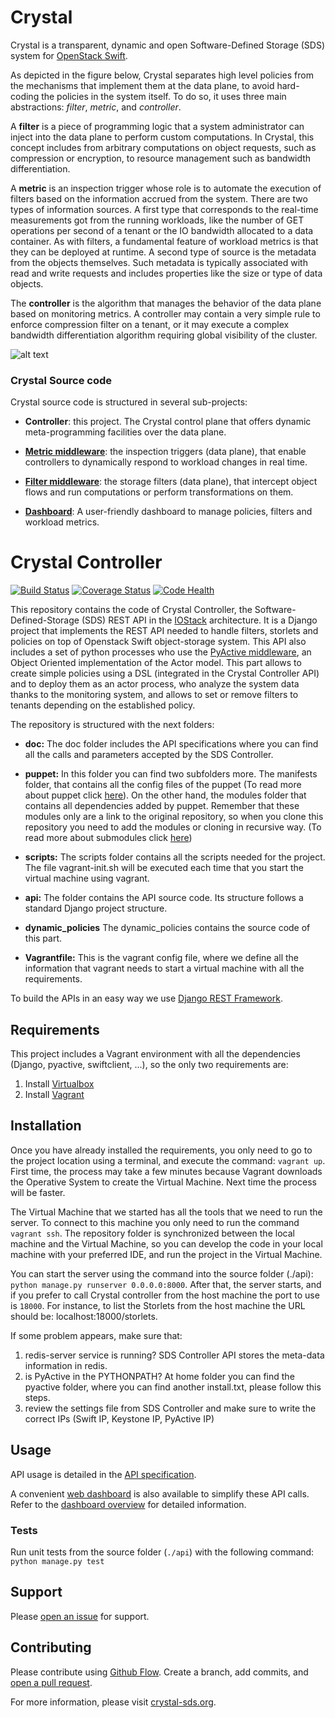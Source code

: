 # Crystal

Crystal is a transparent, dynamic and open Software-Defined Storage (SDS) system for [OpenStack Swift](http://swift.openstack.org).

As depicted in the figure below, Crystal separates high level policies from the mechanisms that implement them at the data plane, to avoid hard-coding the policies in the system itself.
To do so, it uses three main abstractions: _filter_, _metric_, and _controller_.

A **filter** is a piece of programming logic that a system administrator can inject into the data plane to perform custom computations. 
In Crystal, this concept includes from arbitrary computations on object requests, such as compression or encryption, to resource management such as bandwidth differentiation.

A **metric** is an inspection trigger whose role is to automate the execution of filters based on the information accrued from the system. There
are two types of information sources. A first type that corresponds to the real-time measurements got from the running workloads, like the number of GET operations
per second of a tenant or the IO bandwidth allocated to a data container. As with filters, a fundamental feature of workload metrics is that they can be deployed at runtime.
A second type of source is the metadata from the objects themselves. Such metadata is typically associated with read and write requests and includes properties like the size or type of data objects.

The **controller** is the algorithm that manages the behavior of the data plane based on monitoring metrics. 
A controller may contain a very simple rule to enforce compression filter on a tenant, or it may execute a complex bandwidth differentiation algorithm requiring global visibility of the cluster.

![alt text](http://crystal-sds.org/wp-content/uploads/2016/05/architecture9-768x575.png "Crystal Architecture")

### Crystal Source code

Crystal source code is structured in several sub-projects:

* **Controller**: this project. The Crystal control plane that offers dynamic meta-programming facilities over the data plane.

* **[Metric middleware](https://github.com/Crystal-SDS/metric-middleware)**: the inspection triggers (data plane), that enable controllers to dynamically respond to workload changes in real time.

* **[Filter middleware](https://github.com/Crystal-SDS/filter-middleware)**: the storage filters (data plane), that intercept object flows and run computations or perform transformations on them.

* **[Dashboard](https://github.com/iostackproject/SDS-dashboard/tree/urv_dev)**: A user-friendly dashboard to manage policies, filters and workload metrics.

# Crystal Controller

[![Build Status](https://travis-ci.org/Crystal-SDS/controller.svg?branch=master)](https://travis-ci.org/Crystal-SDS/controller)
[![Coverage Status](https://coveralls.io/repos/github/Crystal-SDS/controller/badge.svg?branch=master)](https://coveralls.io/github/Crystal-SDS/controller?branch=master)
[![Code Health](https://landscape.io/github/Crystal-SDS/controller/master/landscape.svg?style=flat)](https://landscape.io/github/Crystal-SDS/controller/master)

This repository contains the code of Crystal Controller, the Software-Defined-Storage (SDS) REST API in the [IOStack](https://github.com/iostackproject) architecture.
It is a Django project that implements the REST API needed to handle filters, storlets and policies on top of Openstack Swift object-storage system. This API also includes a set of python processes who use
the [PyActive middleware](https://github.com/cloudspaces/pyactive), an Object Oriented implementation of the Actor model. This part allows to create simple policies using a DSL (integrated in the Crystal Controller API)
and to deploy them as an actor process, who analyze the system data thanks to the monitoring system, and allows to set or remove filters to tenants depending on the established policy.

The repository is structured with the next folders:

* **doc:** The doc folder includes the API specifications where you can find all the calls and parameters accepted by the SDS Controller.

* **puppet:** In this folder you can find two subfolders more. The manifests folder, that contains all the config files of the puppet (To read more about puppet click [here](http://docs.vagrantup.com/v2/provisioning/puppet_apply.html)). On the other hand, the modules folder that contains all dependencies added by puppet. Remember that these modules only are a link to the original repository, so when you clone this repository you need to add the modules or cloning in recursive way. (To read more about submodules click [here](https://git-scm.com/book/en/v2/Git-Tools-Submodules))

* **scripts:** The scripts folder contains all the scripts needed for the project. The file vagrant-init.sh will be executed each time that you start the virtual machine using vagrant.

* **api:** The folder contains the API source code. Its structure follows a standard Django project structure.

* **dynamic_policies** The dynamic_policies contains the source code of this part.

* **Vagrantfile:** This is the vagrant config file, where we define all the information that vagrant needs to start a virtual machine with all the requirements.

To build the APIs in an easy way we use [Django REST Framework](http://www.django-rest-framework.org/).

## Requirements

This project includes a Vagrant environment with all the dependencies (Django, pyactive, swiftclient, ...), so the only two requirements are:

1. Install [Virtualbox](https://www.virtualbox.org/)
2. Install [Vagrant](https://www.vagrantup.com/downloads.html)

## Installation

Once you have already installed the requirements, you only need to go to the project location using a terminal, and execute the command: `vagrant up`. First time, the process may take a few minutes because Vagrant downloads the Operative System to create the Virtual Machine. Next time the process will be faster.

The Virtual Machine that we started has all the tools that we need to run the server. To connect to this machine you only need to run the command `vagrant ssh`. The repository folder is synchronized between the local machine and the Virtual Machine, so you can develop the code in your local machine with your preferred IDE, and run the project in the Virtual Machine.

You can start the server using the command into the source folder (./api): `python manage.py runserver 0.0.0.0:8000`. After that, the server starts, and if you prefer to call Crystal controller from the host machine the port to use is `18000`. For instance, to list the Storlets from the host machine the URL should be: localhost:18000/storlets.

If some problem appears, make sure that:

1. redis-server service is running? SDS Controller API stores the meta-data information in redis.
2. is PyActive in the PYTHONPATH? At home folder you can find the pyactive folder, where you can find another install.txt, please follow this steps.
3. review the settings file from SDS Controller and make sure to write the correct IPs (Swift IP, Keystone IP, PyActive IP)

## Usage

API usage is detailed in the [API specification](/doc/api_specification.md).

A convenient [web dashboard](https://github.com/iostackproject/SDS-dashboard) is also available to simplify these API calls. Refer to the [dashboard overview](/doc/dashboard_overview.md) for detailed information.

### Tests

Run unit tests from the source folder (`./api`) with the following command: `python manage.py test`

## Support

Please [open an issue](https://github.com/Crystal-SDS/controller/issues/new) for support.

## Contributing

Please contribute using [Github Flow](https://guides.github.com/introduction/flow/). Create a branch, add commits, and [open a pull request](https://github.com/Crystal-SDS/controller/compare/).

For more information, please visit [crystal-sds.org](http://crystal-sds.org/).
